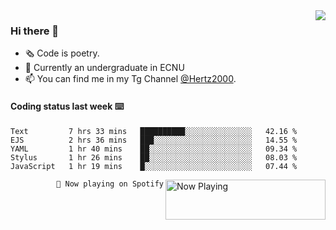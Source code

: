 <img  align="right" src="https://github-readme-stats.vercel.app/api?username=BillChen2K&show_icons=true&count_private=true&hide_title=true">

### Hi there 👋

- 🗞 Code is poetry.
- 🌱 Currently an undergraduate in ECNU
- 📫 You can find me in my Tg Channel [@Hertz2000](https://t.me/Hertz2000).

#### Coding status last week ⌨️

<!--START_SECTION:waka-->
```text
Text         7 hrs 33 mins   ██████████░░░░░░░░░░░░░░░   42.16 % 
EJS          2 hrs 36 mins   ███░░░░░░░░░░░░░░░░░░░░░░   14.55 % 
YAML         1 hr 40 mins    ██░░░░░░░░░░░░░░░░░░░░░░░   09.34 % 
Stylus       1 hr 26 mins    ██░░░░░░░░░░░░░░░░░░░░░░░   08.03 % 
JavaScript   1 hr 19 mins    █░░░░░░░░░░░░░░░░░░░░░░░░   07.44 %
```
<!--END_SECTION:waka-->


<div>
<a href="https://spotify-now-playing.billchen2k.vercel.app/now-playing?open">
   <img align="right" src="https://spotify-now-playing.billchen2k.vercel.app/now-playing" width="256" height="64" alt="Now Playing">
</a>
</div>

<div>
<p align="right"><code>🎵 Now playing on Spotify</code></p>
</div>

<!--
**BillChen2K/BillChen2K** is a ✨ _special_ ✨ repository because its `README.md` (this file) appears on your GitHub profile.

Here are some ideas to get you started:

- 🔭 I’m currently working on ...
- 🌱 I’m currently learning ...
- 👯 I’m looking to collaborate on ...
- 🤔 I’m looking for help with ...
- 💬 Ask me about ...
- 📫 How to reach me: ...
- 😄 Pronouns: ...
- ⚡ Fun fact: ...
-->
